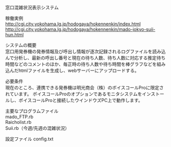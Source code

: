窓口混雑状況表示システム  

稼働実例  
http://cgi.city.yokohama.lg.jp/hodogaya/hokennenkin/index.html  
http://cgi.city.yokohama.lg.jp/hodogaya/hokennenkin/mado-jokyo-suii-hun.html  

システムの概要  
窓口用発券機の発券情報及び呼出し情報が逐次記録されるログファイルを読み込んで分析し、最新の呼出し番号と現在の待ち人数、待ち人数に対応する推定待ち時間などのコメントのほか、毎正時の待ち人数や待ち時間を棒グラフなどを組み込んだhtmlファイルを生成し、webサーバーにアップロードする。

必要条件    
現在のところ、連携できる発券機は明光商会（株）のボイスコールProに限定されています。
ボイスコールProのオプションであるモニタシステムをインストールし、ボイスコールProと接続したウインドウズPC上で動作します。

主要なプログラムファイル  
mado_FTP.rb  
Raicholist.rb   
Suii.rb（今週/先週の混雑状況）  

設定ファイル
config.txt


